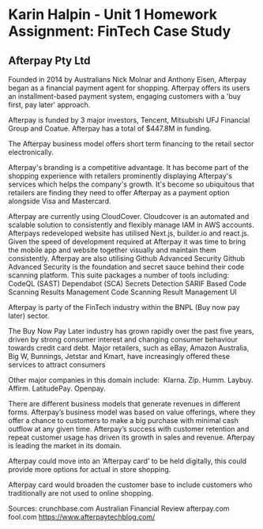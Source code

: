 # Karin Halpin - Unit 1 Homework Assignment: FinTech Case Study

## Afterpay  Pty Ltd 

Founded in 2014 by Australians Nick Molnar and Anthony Eisen, Afterpay began as a financial payment agent for shopping. Afterpay offers its users an installment-based payment system, engaging customers with a 'buy first, pay later' approach.

Afterpay is funded by 3 major investors, Tencent, Mitsubishi UFJ Financial Group and Coatue.  Afterpay has a total of $447.8M in funding. 

The Afterpay business model offers short term financing to the retail sector electronically.

Afterpay's branding is a competitive advantage. It has become part of the shopping experience with retailers prominently displaying Afterpay's services which helps the company's growth. It's become so ubiquitous that retailers are finding they need to offer Afterpay as a payment option alongside Visa and Mastercard.

Afterpay are currently using CloudCover.  Cloudcover is an automated and scalable solution to consistently and flexibly manage IAM in AWS accounts. Afterpays redeveloped website has utilised Next.js, builder.io and react.js. Given the speed of development required at Afterpay it was time to bring the mobile app and website together visually and maintain them consistently.
Afterpay are also utilising Github Advanced Security
Github Advanced Security is the foundation and secret sauce behind their code scanning platform. This suite packages a number of tools including:
CodeQL (SAST)
Dependabot (SCA)
Secrets Detection
SARIF Based Code Scanning Results Management
Code Scanning Result Management UI

Afterpay is party of the FinTech industry within the BNPL (Buy now pay later) sector.

The Buy Now Pay Later industry has grown rapidly over the past five years, driven by strong consumer interest and changing consumer behaviour towards credit card debt. Major retailers, such as eBay, Amazon Australia, Big W, Bunnings, Jetstar and Kmart, have increasingly offered these services to attract consumers 

Other major companies in this domain include:  Klarna.
Zip. 
Humm. 
Laybuy. 
Affirm. 
LatitudePay. 
Openpay.




There are different business models that generate revenues in different forms. Afterpay’s business model was based on value offerings, where they offer a chance to customers to make a big purchase with minimal cash outflow at any given time.
Afterpay’s success with customer retention and repeat customer usage has driven its growth in sales and revenue.
Afterpay is leading the market in its domain.

Afterpay could move into an ‘Afterpay card’ to be held digitally, this could provide more options for actual in store shopping. 

Afterpay card would broaden the customer base to include customers who traditionally are not used to online shopping.

Sources: crunchbase.com Australian Financial Review
afterpay.com
fool.com
https://www.afterpaytechblog.com/
